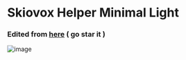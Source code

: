 # Skiovox Helper Minimal Light
### Edited from [here](https://github.com/bypassiwastaken/skiovox-helper) ( go star it )

![image](https://github.com/cloudirector/skiovox-helper/assets/143876484/46513db6-ce60-4bd9-a041-91e4cfac1699)

